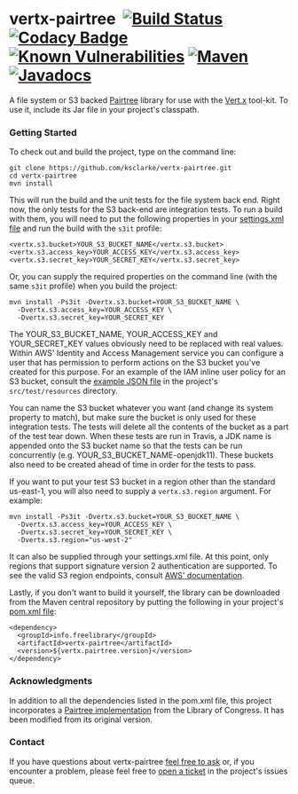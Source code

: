 # vertx-pairtree &nbsp;[![Build Status](https://api.travis-ci.org/ksclarke/vertx-pairtree.svg?branch=master)](https://travis-ci.org/ksclarke/vertx-pairtree) [![Codacy Badge](https://api.codacy.com/project/badge/Coverage/ebf45038ace1469e842989f8d860ed1c)](https://www.codacy.com/app/ksclarke/vertx-pairtree?utm_source=github.com&utm_medium=referral&utm_content=ksclarke/vertx-pairtree&utm_campaign=Badge_Coverage) [![Known Vulnerabilities](https://img.shields.io/snyk/vulnerabilities/github/ksclarke/vertx-pairtree.svg?cacheSeconds=86400)](https://snyk.io/test/github/ksclarke/vertx-pairtree?targetFile=pom.xml) [![Maven](https://img.shields.io/maven-metadata/v/http/central.maven.org/maven2/info/freelibrary/vertx-pairtree/maven-metadata.xml.svg?colorB=brightgreen)](http://mvnrepository.com/artifact/info.freelibrary/vertx-pairtree) [![Javadocs](http://javadoc.io/badge/info.freelibrary/vertx-pairtree.svg)](http://projects.freelibrary.info/vertx-pairtree/javadocs.html)

A file system or S3 backed [Pairtree](https://wiki.ucop.edu/display/Curation/PairTree) library for use with the [Vert.x](http://vertx.io/) tool-kit. To use it, include its Jar file in your project's classpath.

### Getting Started

To check out and build the project, type on the command line:

    git clone https://github.com/ksclarke/vertx-pairtree.git
    cd vertx-pairtree
    mvn install

This will run the build and the unit tests for the file system back end. Right now, the only tests for the S3 back-end are integration tests. To run a build with them, you will need to put the following properties in your [settings.xml file](https://maven.apache.org/settings.html) and run the build with the `s3it` profile:

    <vertx.s3.bucket>YOUR_S3_BUCKET_NAME</vertx.s3.bucket>
    <vertx.s3.access_key>YOUR_ACCESS_KEY</vertx.s3.access_key>
    <vertx.s3.secret_key>YOUR_SECRET_KEY</vertx.s3.secret_key>

Or, you can supply the required properties on the command line (with the same `s3it` profile) when you build the project:

    mvn install -Ps3it -Dvertx.s3.bucket=YOUR_S3_BUCKET_NAME \
      -Dvertx.s3.access_key=YOUR_ACCESS_KEY \
      -Dvertx.s3.secret_key=YOUR_SECRET_KEY

The YOUR_S3_BUCKET_NAME, YOUR_ACCESS_KEY and YOUR_SECRET_KEY values obviously need to be replaced with real values. Within AWS' Identity and Access Management service you can configure a user that has permission to perform actions on the S3 bucket you've created for this purpose. For an example of the IAM inline user policy for an S3 bucket, consult the [example JSON file](https://github.com/ksclarke/freelib-utils/blob/master/src/test/resources/sample-iam-policy.json) in the project's `src/test/resources` directory.

You can name the S3 bucket whatever you want (and change its system property to match), but make sure the bucket is only used for these integration tests. The tests will delete all the contents of the bucket as a part of the test tear down. When these tests are run in Travis, a JDK name is appended onto the S3 bucket name so that the tests can be run concurrently (e.g. YOUR_S3_BUCKET_NAME-openjdk11). These buckets also need to be created ahead of time in order for the tests to pass.

If you want to put your test S3 bucket in a region other than the standard us-east-1, you will also need to supply a `vertx.s3.region` argument. For example:

    mvn install -Ps3it -Dvertx.s3.bucket=YOUR_S3_BUCKET_NAME \
      -Dvertx.s3.access_key=YOUR_ACCESS_KEY \
      -Dvertx.s3.secret_key=YOUR_SECRET_KEY \
      -Dvertx.s3.region="us-west-2"

It can also be supplied through your settings.xml file. At this point, only regions that support signature version 2 authentication are supported. To see the valid S3 region endpoints, consult [AWS' documentation](http://docs.aws.amazon.com/general/latest/gr/rande.html#s3_region).

Lastly, if you don't want to build it yourself, the library can be downloaded from the Maven central repository by putting the following in your project's [pom.xml file](https://maven.apache.org/guides/introduction/introduction-to-dependency-mechanism.html):

    <dependency>
      <groupId>info.freelibrary</groupId>
      <artifactId>vertx-pairtree</artifactId>
      <version>${vertx.pairtree.version}</version>
    </dependency>

### Acknowledgments

In addition to all the dependencies listed in the pom.xml file, this project incorporates a [Pairtree  implementation](https://github.com/LibraryOfCongress/pairtree) from the Library of Congress. It has been modified from its original version.

### Contact

If you have questions about vertx-pairtree <a href="mailto:ksclarke@ksclarke.io">feel free to ask</a> or, if you encounter a problem, please feel free to [open a ticket](https://github.com/ksclarke/vertx-pairtree/issues "GitHub Issue Queue") in the project's issues queue.

